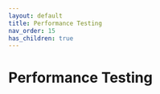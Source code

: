 ```yaml
---
layout: default
title: Performance Testing
nav_order: 15
has_children: true
---
```


# Performance Testing

